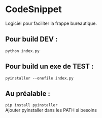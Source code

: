 # CodeSnippet
Logiciel pour faciliter la frappe bureautique.
## Pour build DEV :
```python index.py```
## Pour build un exe de TEST : 
```pyinstaller --onefile index.py```
## Au préalable :
```pip install pyinstaller```<br />
Ajouter pyinstaller dans les PATH si besoins
